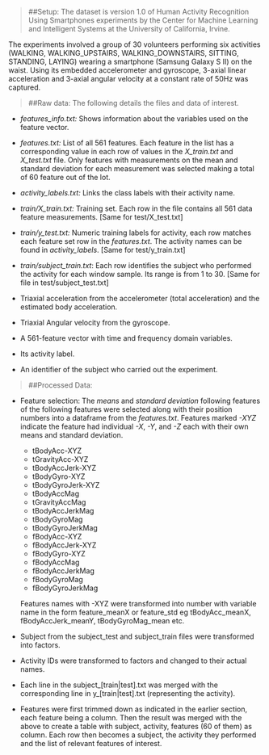 > ##Setup:
The dataset is version 1.0 of Human Activity Recognition Using Smartphones experiments by the Center for Machine Learning and Intelligent Systems at the University of California, Irvine.

The experiments involved a group of 30 volunteers performing six activities (WALKING, WALKING_UPSTAIRS, WALKING_DOWNSTAIRS, SITTING, STANDING, LAYING) wearing a smartphone (Samsung Galaxy S II) on the waist. Using its embedded accelerometer and gyroscope, 3-axial linear acceleration and 3-axial angular velocity at a constant rate of 50Hz was captured.


> ##Raw data:
The following details the files and data of interest.

- *features_info.txt:* Shows information about the variables used on the feature vector.

- *features.txt:* List of all 561 features. Each feature in the list has a corresponding value in each row of values in the *X_train.txt* and *X_test.txt* file. Only features with measurements on the mean and standard deviation for each measurement was selected making a total of 60 feature out of the lot.

- *activity_labels.txt:* Links the class labels with their activity name.

- *train/X_train.txt:* Training set. Each row in the file contains all 561 data feature measurements. [Same for test/X_test.txt]

- *train/y_test.txt:* Numeric training labels for activity, each row matches each feature set row in the *features.txt*. The activity names can be found in *activity_labels*. [Same for test/y_train.txt]

- *train/subject_train.txt*: Each row identifies the subject who performed the activity for each window sample. Its range is from 1 to 30. [Same for file in test/subject_test.txt]

- Triaxial acceleration from the accelerometer (total acceleration) and the estimated body acceleration.
- Triaxial Angular velocity from the gyroscope.
- A 561-feature vector with time and frequency domain variables.
- Its activity label.
- An identifier of the subject who carried out the experiment.

> ##Processed Data:

* Feature selection:
  The *means* and *standard deviation* following features of the following features were selected along with their position numbers into a dataframe from the *features.txt*. Features marked *-XYZ* indicate the feature had individual *-X*, *-Y*, and *-Z* each with their own means and standard deviation.
  * tBodyAcc-XYZ
  * tGravityAcc-XYZ
  * tBodyAccJerk-XYZ
  * tBodyGyro-XYZ
  * tBodyGyroJerk-XYZ
  * tBodyAccMag
  * tGravityAccMag
  * tBodyAccJerkMag
  * tBodyGyroMag
  * tBodyGyroJerkMag
  * fBodyAcc-XYZ
  * fBodyAccJerk-XYZ
  * fBodyGyro-XYZ
  * fBodyAccMag
  * fBodyAccJerkMag
  * fBodyGyroMag
  * fBodyGyroJerkMag

  Features names with -XYZ were transformed into number with variable name in the form feature_meanX or feature_std eg tBodyAcc_meanX, fBodyAccJerk_meanY, tBodyGyroMag_mean etc.

* Subject from the subject_test and subject_train files were transformed into factors.

* Activity IDs were transformed to factors and changed to their actual names.

* Each line in the subject_[train|test].txt was merged with the corresponding line in y_[train|test].txt (representing the activity).

* Features were first trimmed down as indicated in the earlier section, each feature being a column. Then the result was merged with the above to create a table with subject, activity, features (60 of them) as column. Each row then becomes a subject, the activity they performed and the list of relevant features of interest.




